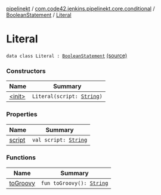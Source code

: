 [pipelinekt](../../../index.md) / [com.code42.jenkins.pipelinekt.core.conditional](../../index.md) / [BooleanStatement](../index.md) / [Literal](./index.md)

# Literal

`data class Literal : `[`BooleanStatement`](../index.md) [(source)](https://github.com/code42/pipelinekt/tree/master/core/src/main/kotlin/com/code42/jenkins/pipelinekt/core/conditional/BooleanStatement.kt#L10)

### Constructors

| Name | Summary |
|---|---|
| [&lt;init&gt;](-init-.md) | `Literal(script: `[`String`](https://kotlinlang.org/api/latest/jvm/stdlib/kotlin/-string/index.html)`)` |

### Properties

| Name | Summary |
|---|---|
| [script](script.md) | `val script: `[`String`](https://kotlinlang.org/api/latest/jvm/stdlib/kotlin/-string/index.html) |

### Functions

| Name | Summary |
|---|---|
| [toGroovy](to-groovy.md) | `fun toGroovy(): `[`String`](https://kotlinlang.org/api/latest/jvm/stdlib/kotlin/-string/index.html) |
